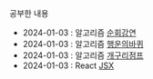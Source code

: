 공부한 내용

- 2024-01-03 : 알고리즘 [순회강연](./Algo/순회강연.py)
- 2024-01-03 : 알고리즘 [행운의바퀴](./Algo/행운의_바퀴.py)
- 2024-01-03 : 알고리즘 [개구리점프](./Algo/개구리_점프.py)
- 2024-01-03 : React [JSX](./React/JSX.md)
